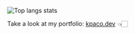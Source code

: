 ![Top langs stats](https://github-readme-stats.vercel.app/api/top-langs/?username=pacokleitz&hide=javascript,typescript,vim%20script,html,css,typst&layout=compact)

Take a look at my portfolio: [kpaco.dev](https://kpaco.dev) 👈🏻
